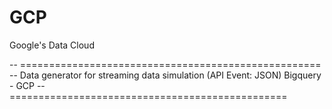 # GCP
Google's Data Cloud

-- ====================================================
-- Data generator for streaming data simulation (API Event: JSON) Bigquery - GCP
-- ================================================